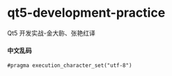 # qt5-development-practice
Qt5 开发实战-金大䑐、张艳红译

#### 中文乱码
```
#pragma execution_character_set("utf-8")
```
